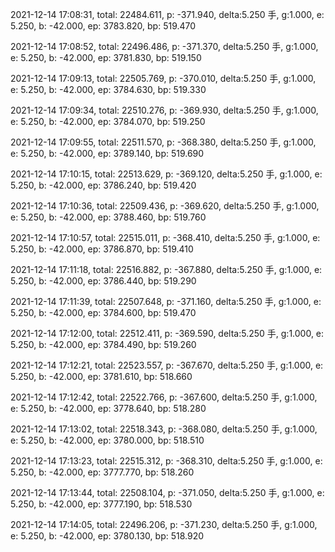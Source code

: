 2021-12-14 17:08:31, total: 22484.611, p: -371.940, delta:5.250 手, g:1.000, e: 5.250, b: -42.000, ep: 3783.820, bp: 519.470

2021-12-14 17:08:52, total: 22496.486, p: -371.370, delta:5.250 手, g:1.000, e: 5.250, b: -42.000, ep: 3781.830, bp: 519.150

2021-12-14 17:09:13, total: 22505.769, p: -370.010, delta:5.250 手, g:1.000, e: 5.250, b: -42.000, ep: 3784.630, bp: 519.330

2021-12-14 17:09:34, total: 22510.276, p: -369.930, delta:5.250 手, g:1.000, e: 5.250, b: -42.000, ep: 3784.070, bp: 519.250

2021-12-14 17:09:55, total: 22511.570, p: -368.380, delta:5.250 手, g:1.000, e: 5.250, b: -42.000, ep: 3789.140, bp: 519.690

2021-12-14 17:10:15, total: 22513.629, p: -369.120, delta:5.250 手, g:1.000, e: 5.250, b: -42.000, ep: 3786.240, bp: 519.420

2021-12-14 17:10:36, total: 22509.436, p: -369.620, delta:5.250 手, g:1.000, e: 5.250, b: -42.000, ep: 3788.460, bp: 519.760

2021-12-14 17:10:57, total: 22515.011, p: -368.410, delta:5.250 手, g:1.000, e: 5.250, b: -42.000, ep: 3786.870, bp: 519.410

2021-12-14 17:11:18, total: 22516.882, p: -367.880, delta:5.250 手, g:1.000, e: 5.250, b: -42.000, ep: 3786.440, bp: 519.290

2021-12-14 17:11:39, total: 22507.648, p: -371.160, delta:5.250 手, g:1.000, e: 5.250, b: -42.000, ep: 3784.600, bp: 519.470

2021-12-14 17:12:00, total: 22512.411, p: -369.590, delta:5.250 手, g:1.000, e: 5.250, b: -42.000, ep: 3784.490, bp: 519.260

2021-12-14 17:12:21, total: 22523.557, p: -367.670, delta:5.250 手, g:1.000, e: 5.250, b: -42.000, ep: 3781.610, bp: 518.660

2021-12-14 17:12:42, total: 22522.766, p: -367.600, delta:5.250 手, g:1.000, e: 5.250, b: -42.000, ep: 3778.640, bp: 518.280

2021-12-14 17:13:02, total: 22518.343, p: -368.080, delta:5.250 手, g:1.000, e: 5.250, b: -42.000, ep: 3780.000, bp: 518.510

2021-12-14 17:13:23, total: 22515.312, p: -368.310, delta:5.250 手, g:1.000, e: 5.250, b: -42.000, ep: 3777.770, bp: 518.260

2021-12-14 17:13:44, total: 22508.104, p: -371.050, delta:5.250 手, g:1.000, e: 5.250, b: -42.000, ep: 3777.190, bp: 518.530

2021-12-14 17:14:05, total: 22496.206, p: -371.230, delta:5.250 手, g:1.000, e: 5.250, b: -42.000, ep: 3780.130, bp: 518.920